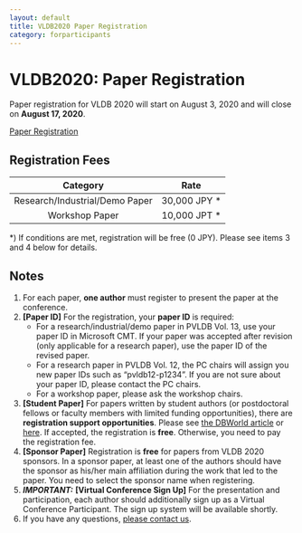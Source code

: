 ```yaml
---
layout: default
title: VLDB2020 Paper Registration
category: forparticipants
---
```


# VLDB2020:  Paper Registration

Paper registration for VLDB 2020 will start on August 3, 2020 and will close on **August 17, 2020**. 

<a href="https://secure101.jtbcom.co.jp/vldb2020/" class="btn btn-red">Paper Registration</a>

## Registration Fees

| Category | Rate |
|:--------:|:----:|
| Research/Industrial/Demo Paper | 30,000 JPY * |
| Workshop Paper                 | 10,000 JPT * |

*) If conditions are met, registration will be free (0 JPY). Please see items 3 and 4 below for details.

## Notes

1. For each paper, **one author** must register to present the paper at the conference.
1. **[Paper ID]** For the registration, your **paper ID** is required:
    - For a research/industrial/demo paper in PVLDB Vol. 13, use your paper ID in Microsoft CMT. If your paper was accepted after revision (only applicable for a research paper), use the paper ID of the revised paper.
    - For a research paper in PVLDB Vol. 12, the PC chairs will assign you new paper IDs such as “pvldb12-p1234”. If you are not sure about your paper ID, please contact the PC chairs.
    - For a workshop paper, please ask the workshop chairs.
1. **[Student Paper]** For papers written by student authors (or postdoctoral fellows or faculty members with limited funding opportunities), there are **registration support opportunities**. Please see <a href="https://research.cs.wisc.edu/dbworld/messages/2020-07/1594458946.html">the DBWorld article</a> or <a href="registration-support.html">here</a>. If accepted, the registration is **free**. Otherwise, you need to pay the registration fee.
1. **[Sponsor Paper]** Registration is **free** for papers from VLDB 2020 sponsors. In a sponsor paper, at least one of the authors should have the sponsor as his/her main affiliation during the work that led to the paper. You need to select the sponsor name when registering.
1. ***IMPORTANT:*** **[Virtual Conference Sign Up]** For the presentation and participation, each author should additionally sign up as a Virtual Conference Participant. The sign up system will be available shortly.
1. If you have any questions, <a href="mailto:helpdesk@vldb2020.org">please contact us</a>.
